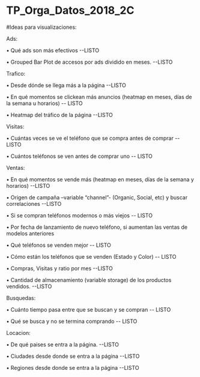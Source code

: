 # TP_Orga_Datos_2018_2C



#Ideas para visualizaciones:

Ads:

•	Qué ads son más efectivos --LISTO

•	Grouped Bar Plot de accesos por ads dividido en meses. --LISTO

Trafico:

•	Desde dónde se llega más a la página --LISTO

•	En qué momentos se clickean más anuncios (heatmap en meses, días de la semana u horarios) -- LISTO

•	Heatmap del tráfico de la página --LISTO

Visitas:

•	Cuántas veces se ve el teléfono que se compra antes de comprar -- LISTO

•	Cuántos teléfonos se ven antes de comprar uno -- LISTO

Ventas:

•	En qué momentos se vende más (heatmap en meses, días de la semana y horarios) --LISTO

•	Origen de campaña –variable “channel”- (Organic, Social, etc) y buscar correlaciones --LISTO

•	Si se compran teléfonos modernos o más viejos -- LISTO

•	Por fecha de lanzamiento de nuevo teléfono, si aumentan las ventas de modelos anteriores

•	Qué teléfonos se venden mejor -- LISTO

•	Cómo están los teléfonos que se venden (Estado y Color) -- LISTO

•	Compras, Visitas y ratio por mes --LISTO

•	Cantidad de almacenamiento (variable storage) de los productos vendidos. --LISTO

Busquedas:

•	Cuánto tiempo pasa entre que se buscan y se compran -- LISTO

•	Qué se busca y no se termina comprando -- LISTO

Locacion:

•	De qué paises se entra a la página. --LISTO

•	Ciudades desde donde se entra a la página --LISTO

•	Regiones desde donde se entra a la página --LISTO
